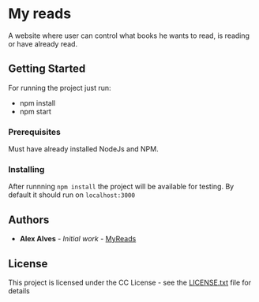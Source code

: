 # My reads

A website where user can control what books he wants to read, is reading or have already read.

## Getting Started

For running the project just run:
-  npm install
-  npm start

### Prerequisites

Must have already installed NodeJs and NPM.

### Installing

After runnning ```npm install``` the project will be available for testing. By default it should run on ```localhost:3000```

## Authors

* **Alex Alves** - *Initial work* - [MyReads](https://github.com/Alexcortes/udacity-myreads)

## License

This project is licensed under the CC License - see the [LICENSE.txt](LICENSE.txt) file for details
